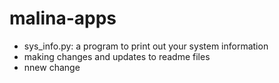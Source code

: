 # malina-apps
* sys_info.py: a program to print out your system information
* making changes and updates to readme files 
* nnew change